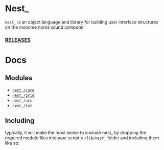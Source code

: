 # Nest_

`nest_` is an object language and library for building user interface structures on the monome norns sound computer

### [RELEASES](https://github.com/andr-ew/nest_/releases/)

# Docs
## Modules

- [`nest_/core`](./doc/core.md)
- [`nest_/grid`](./doc/grid.md)
- `nest_/arc`
- `nest_/txt`

## Including

typically, it will make the most sense to icmlude nest_ by dropping the required module files into your script's `/lib/nest_` folder and including them like so:

```
```
